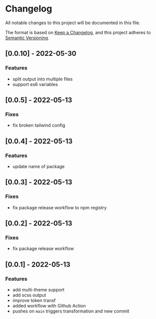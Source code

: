 # Changelog

All notable changes to this project will be documented in this file.

The format is based on [Keep a Changelog](https://keepachangelog.com/en/1.0.0/),
and this project adheres to [Semantic Versioning](https://semver.org/spec/v2.0.0.html).

## [0.0.10] - 2022-05-30

### Features

- split output into multiple files
- support es6 variables

## [0.0.5] - 2022-05-13

### Fixes

- fix broken tailwind config
## [0.0.4] - 2022-05-13

### Features

- update name of package

## [0.0.3] - 2022-05-13

### Fixes

- fix package release workflow to npm registry

## [0.0.2] - 2022-05-13

### Fixes

- fix package release workflow

## [0.0.1] - 2022-05-13

### Features

- add multi-theme support
- add scss output
- improve token transf
- added workflow with Github Action
- pushes on `main` triggers transformation and new commit
